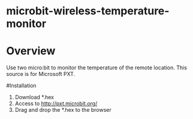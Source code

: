 # microbit-wireless-temperature-monitor

# Overview

Use two micro:bit to monitor the temperature of the remote location.
This source is for Microsoft PXT.

#Installation
1. Download *.hex
2. Access to http://pxt.microbit.org/
3. Drag and drop the *.hex to the browser
